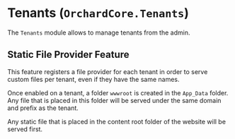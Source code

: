 # Tenants (`OrchardCore.Tenants`)

The `Tenants` module allows to manage tenants from the admin.

## Static File Provider Feature

This feature registers a file provider for each tenant in order to serve custom files per tenant, even if they have the same names.

Once enabled on a tenant, a folder `wwwroot` is created in the `App_Data` folder. Any file that is placed in this folder will be served under the same domain and prefix as the tenant.

Any static file that is placed in the content root folder of the website will be served
first.

